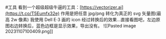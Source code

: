 #工具
看到一个超级超级牛逼的工具：[https://vectorizer.ai](https://t.co/T5Eumfx32e) 作用是把任意 jpg/png 转化为真正的 svg 矢量图(最高 2w 像素) 我使用 Dell E·3 画的 icon 经过转换后的效果...直接看图吧，左边原图右边转换后，蓝色边框是显示效果，导出没有。
![[Pasted image 20231107100409.png]]